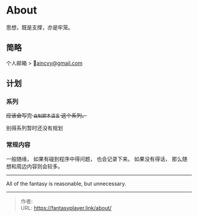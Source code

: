 # About


思想，既是支撑，亦是牢笼。

## 简略

个人邮箱 &gt;  📧aincvy@gmail.com


## 计划



### 系列

~~应该会写完 `自制脚本语言` 这个系列。~~ 

别得系列暂时还没有规划



### 常规内容

一般随缘， 如果有碰到程序中得问题， 也会记录下来。  如果没有得话， 那么随想和周边内容则会较多。


----

All of the fantasy is reasonable, but unnecessary.


---

> 作者:   
> URL: https://fantasyplayer.link/about/  

